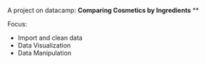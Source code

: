 A project on datacamp: **Comparing Cosmetics by Ingredients** **

Focus:
- Import and clean data
- Data Visualization
- Data Manipulation